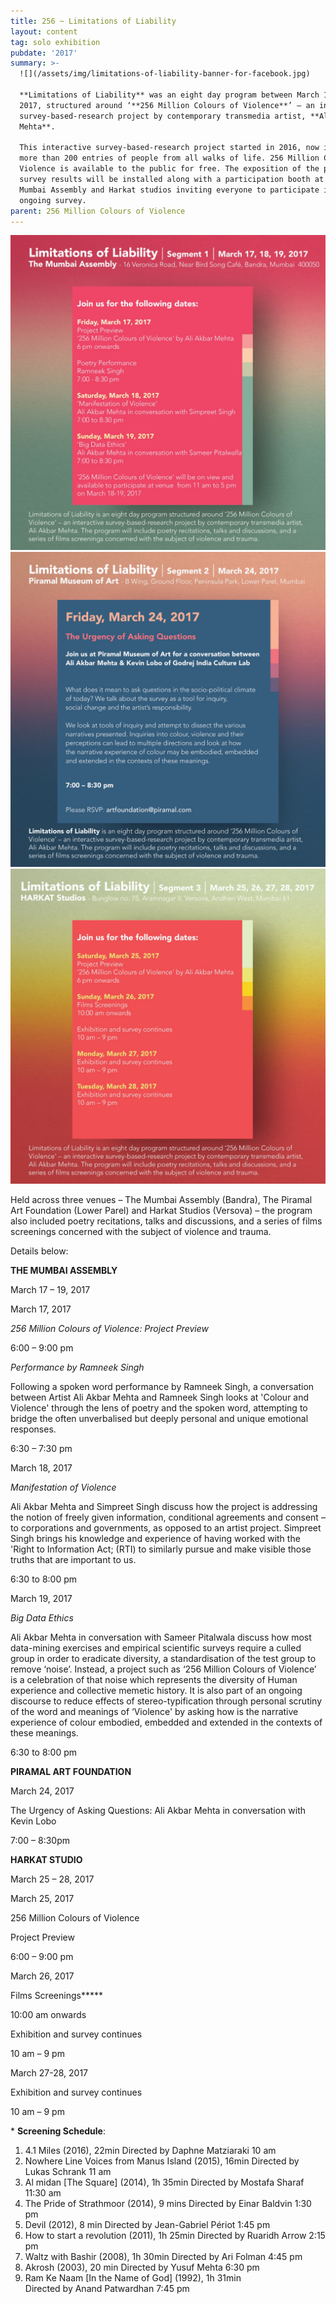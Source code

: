 ```yaml
---
title: 256 ~ Limitations of Liability
layout: content
tag: solo exhibition
pubdate: '2017'
summary: >-
  ![](/assets/img/limitations-of-liability-banner-for-facebook.jpg)

  **Limitations of Liability** was an eight day program between March 17 to 28,
  2017, structured around ‘**256 Million Colours of Violence**’ – an interactive
  survey-based-research project by contemporary transmedia artist, **Ali Akbar
  Mehta**.

  This interactive survey-based-research project started in 2016, now includes
  more than 200 entries of people from all walks of life. 256 Million Colours of
  Violence is available to the public for free. The exposition of the past
  survey results will be installed along with a participation booth at The
  Mumbai Assembly and Harkat studios inviting everyone to participate in the
  ongoing survey.
parent: 256 Million Colours of Violence
---
```


![](/assets/img/limitations-of-liability-segment-1.jpg)
![](/assets/img/limitations-of-liability-segment-2-updated.jpg)
![](/assets/img/limitations-of-liability-segment-3.jpg)

Held across three venues – The Mumbai Assembly (Bandra), The Piramal Art Foundation (Lower Parel) and Harkat Studios (Versova) – the program also included poetry recitations, talks and discussions, and a series of films screenings concerned with the subject of violence and trauma.

Details below:




**THE MUMBAI ASSEMBLY**


March 17 – 19, 2017


March 17, 2017

_256 Million Colours of Violence:  Project Preview_

6:00 – 9:00 pm

_Performance by Ramneek Singh_

Following a spoken word performance by Ramneek Singh, a conversation between Artist Ali Akbar Mehta and Ramneek Singh looks at 'Colour and Violence' through the lens of poetry and the spoken word, attempting to bridge the often unverbalised but deeply personal and unique emotional responses.

6:30 – 7:30 pm


March 18, 2017		

_Manifestation of Violence_

Ali Akbar Mehta and Simpreet Singh discuss how the project is addressing the notion of freely given information, conditional agreements and consent – to corporations and governments, as opposed to an artist project. Simpreet Singh brings his knowledge and experience of having worked with the 'Right to Information Act; (RTI) to similarly pursue and make visible those truths that are important to us.

6:30 to 8:00 pm


March 19, 2017		

_Big Data Ethics_

Ali Akbar Mehta in conversation with Sameer Pitalwala discuss how most data-mining exercises and empirical scientific surveys require a culled group in order to eradicate diversity, a standardisation of the test group to remove ‘noise’. Instead, a project such as ‘256 Million Colours of Violence’ is a celebration of that noise which represents the diversity of Human experience and collective memetic history. It is also part of an ongoing discourse to reduce effects of stereo-typification through personal scrutiny of the word and meanings of ‘Violence' by asking how is the narrative experience of colour embodied, embedded and extended in the contexts of these meanings.

6:30 to 8:00 pm

**PIRAMAL ART FOUNDATION**


March 24, 2017


The Urgency of Asking Questions: Ali Akbar Mehta in conversation with Kevin Lobo

7:00 – 8:30pm


**HARKAT STUDIO**

March 25 – 28, 2017


March 25, 2017


256 Million Colours of Violence  

Project Preview

6:00 – 9:00 pm

March 26, 2017


Films Screenings**\***

10:00 am onwards

Exhibition and survey continues

10 am – 9 pm

March 27-28, 2017


Exhibition and survey continues

10 am – 9 pm

\* **Screening Schedule**:

1. 4.1 Miles (2016), 22min
   Directed by Daphne Matziaraki
   10 am
2. Nowhere Line Voices from Manus Island (2015), 16min
   Directed by Lukas Schrank
   11 am
3. Al midan \[The Square] (2014), 1h 35min
   Directed by Mostafa Sharaf
   11:30 am
4. The Pride of Strathmoor (2014), 9 mins
   Directed by Einar Baldvin
   1:30 pm
5. Devil (2012), 8 min
   Directed by Jean-Gabriel Périot
   1:45 pm
6. How to start a revolution (2011), 1h 25min
   Directed by Ruaridh Arrow
   2:15 pm
7. Waltz with Bashir (2008), 1h 30min
   Directed by Ari Folman
   4:45 pm
8. Akrosh (2003), 20 min
   Directed by Yusuf Mehta
   6:30 pm
9. Ram Ke Naam \[In the Name of God] (1992), 1h 31min		
   Directed by Anand Patwardhan
   7:45 pm
